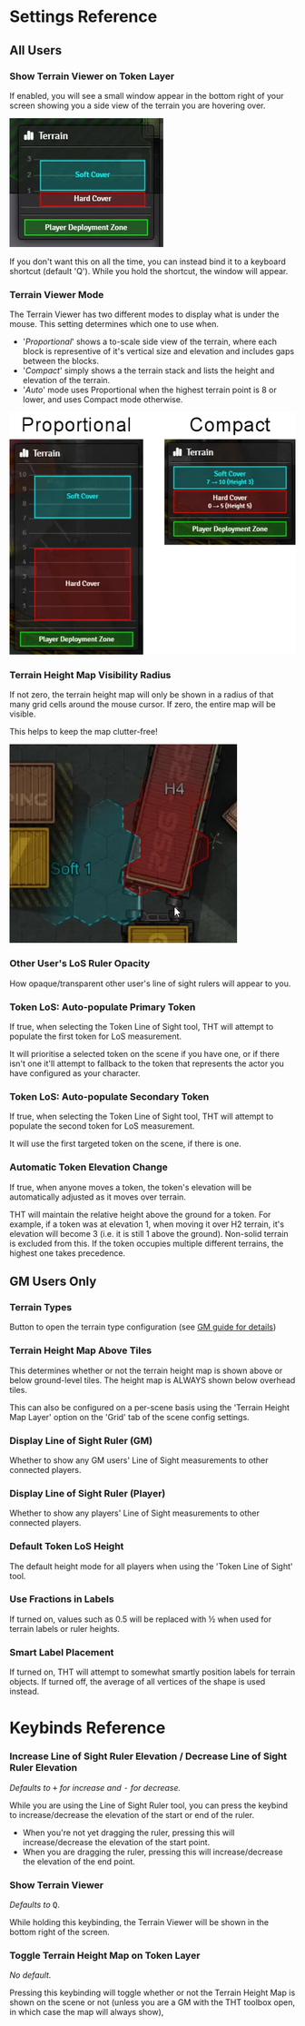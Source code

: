 # Settings Reference

## All Users

### Show Terrain Viewer on Token Layer
If enabled, you will see a small window appear in the bottom right of your screen showing you a side view of the terrain you are hovering over.

![Terrain Viewer](./img/terrain-viewer.webp)

If you don't want this on all the time, you can instead bind it to a keyboard shortcut (default 'Q'). While you hold the shortcut, the window will appear.

### Terrain Viewer Mode
The Terrain Viewer has two different modes to display what is under the mouse. This setting determines which one to use when.

- '_Proportional_' shows a to-scale side view of the terrain, where each block is representive of it's vertical size and elevation and includes gaps between the blocks.
- '_Compact_' simply shows a the terrain stack and lists the height and elevation of the terrain.
- '_Auto_' mode uses Proportional when the highest terrain point is 8 or lower, and uses Compact mode otherwise.

![Terrain Viewer mode comparison](./img/terrain-viewer-modes.webp)

### Terrain Height Map Visibility Radius
If not zero, the terrain height map will only be shown in a radius of that many grid cells around the mouse cursor. If zero, the entire map will be visible.

This helps to keep the map clutter-free!

![Visibility Radius](./img/visibility-radius.webp)

### Other User's LoS Ruler Opacity
How opaque/transparent other user's line of sight rulers will appear to you.

### Token LoS: Auto-populate Primary Token
If true, when selecting the Token Line of Sight tool, THT will attempt to populate the first token for LoS measurement.

It will prioritise a selected token on the scene if you have one, or if there isn't one it'll attempt to fallback to the token that represents the actor you have configured as your character.

### Token LoS: Auto-populate Secondary Token
If true, when selecting the Token Line of Sight tool, THT will attempt to populate the second token for LoS measurement.

It will use the first targeted token on the scene, if there is one.

### Automatic Token Elevation Change
If true, when anyone moves a token, the token's elevation will be automatically adjusted as it moves over terrain.

THT will maintain the relative height above the ground for a token. For example, if a token was at elevation 1, when moving it over H2 terrain, it's elevation will become 3 (i.e. it is still 1 above the ground). Non-solid terrain is excluded from this. If the token occupies multiple different terrains, the highest one takes precedence.


## GM Users Only

### Terrain Types
Button to open the terrain type configuration (see [GM guide for details](./getting-started-gm.md))

### Terrain Height Map Above Tiles
This determines whether or not the terrain height map is shown above or below ground-level tiles. The height map is ALWAYS shown below overhead tiles.

This can also be configured on a per-scene basis using the 'Terrain Height Map Layer' option on the 'Grid' tab of the scene config settings.

### Display Line of Sight Ruler (GM)
Whether to show any GM users' Line of Sight measurements to other connected players.

### Display Line of Sight Ruler (Player)
Whether to show any players' Line of Sight measurements to other connected players.

### Default Token LoS Height
The default height mode for all players when using the 'Token Line of Sight' tool.

### Use Fractions in Labels
If turned on, values such as 0.5 will be replaced with ½ when used for terrain labels or ruler heights.

### Smart Label Placement
If turned on, THT will attempt to somewhat smartly position labels for terrain objects.
If turned off, the average of all vertices of the shape is used instead.

# Keybinds Reference

### Increase Line of Sight Ruler Elevation / Decrease Line of Sight Ruler Elevation
_Defaults to_ <kbd>+</kbd> _for increase and_ <kbd>-</kbd> _for decrease._

While you are using the Line of Sight Ruler tool, you can press the keybind to increase/decrease the elevation of the start or end of the ruler.
- When you're not yet dragging the ruler, pressing this will increase/decrease the elevation of the start point.
- When you are dragging the ruler, pressing this will increase/decrease the elevation of the end point.

### Show Terrain Viewer
_Defaults to_ <kbd>Q</kbd>.

While holding this keybinding, the Terrain Viewer will be shown in the bottom right of the screen.

### Toggle Terrain Height Map on Token Layer
_No default._

Pressing this keybinding will toggle whether or not the Terrain Height Map is shown on the scene or not (unless you are a GM with the THT toolbox open, in which case the map will always show),
